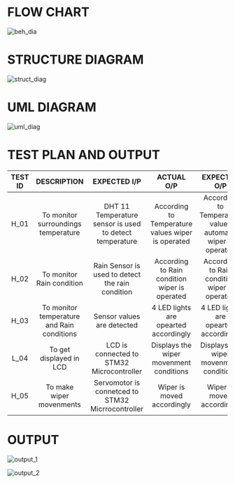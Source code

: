 # FLOW CHART #

![beh_dia](https://user-images.githubusercontent.com/102134305/168486498-a08893d1-1930-4bc9-aa41-98a6942468e5.png)

# STRUCTURE DIAGRAM #

![struct_diag](https://user-images.githubusercontent.com/102134305/168486500-b88dc400-a65b-45f4-9e65-490ad6d327a5.png)

# UML DIAGRAM #

![uml_diag](https://user-images.githubusercontent.com/102134305/168486501-a97d7610-33ce-4de6-a630-ea911ffd101b.png)

# TEST PLAN AND OUTPUT #

| TEST ID | DESCRIPTION | EXPECTED I/P | ACTUAL O/P | EXPECTED O/P | STATUS |
| :------------:  | :------------------: | :------------------: | :-----------------: | :-------------------: | :--------------------: |
| H_01               | To monitor surroundings temperature | DHT 11 Temperature sensor is used to detect temperature | According to Temperature values wiper is operated | According to Temperature values automatic wiper is operated |PASSED |
| H_02               | To monitor Rain condition | Rain Sensor is used to detect the rain condition |According to Rain condition wiper is operated  | According to Rain condition wiper is operated | PASSED|
| H_03               | To monitor temperature and Rain conditions | Sensor values are detected | 4 LED lights are opearted accordingly | 4 LED lights are opearted accordingly | PASSED|
|L_04               | To get displayed in LCD | LCD is connected to STM32 Microcontroller | Displays the wiper movenment conditions | Displays the wiper movenment conditions | PASSED|
| H_05               | To make wiper movenments | Servomotor is connetced to STM32 Micrrocontroller | Wiper is moved accordingly | Wiper is moved accordingly |PASSED|


# OUTPUT #

![output_1](https://user-images.githubusercontent.com/102134305/168486226-ea2814c5-2c15-4ce4-a50a-1f6a341bdde9.jpg)


![output_2](https://user-images.githubusercontent.com/102134305/168486228-2bde9feb-cd3f-4aa1-91cd-32318cce2d03.jpg)
